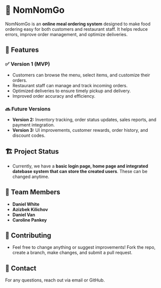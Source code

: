 # 🍔 NomNomGo  

NomNomGo is an **online meal ordering system** designed to make food ordering easy for both customers and restaurant staff. It helps reduce errors, improve order management, and optimize deliveries.

## 🚀 Features  
### ✅ Version 1 (MVP)  
- Customers can browse the menu, select items, and customize their orders.  
- Restaurant staff can manage and track incoming orders.  
- Optimized deliveries to ensure timely pickup and delivery.  
- Improved order accuracy and efficiency.  

### 🔜 Future Versions  
- **Version 2:** Inventory tracking, order status updates, sales reports, and payment integration.  
- **Version 3:** UI improvements, customer rewards, order history, and discount codes.  

## 🏗️ **Project Status**  
- Currently, we have a **basic login page, home page and integrated datebase system that can store the created users**. These can be changed anytime.  

## 👥 **Team Members**   
- **Daniel White**
- **Azizbek Kilichov**   
- **Daniel Van**  
- **Caroline Pankey**  


## 📩 Contributing

- Feel free to change anything or suggest improvements! Fork the repo, create a branch, make changes, and submit a pull request.

## 📧 Contact

For any questions, reach out via email or GitHub.

